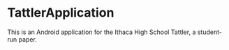 # TattlerApplication
This is an Android application for the Ithaca High School Tattler, a student-run paper. 

